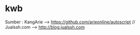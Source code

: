 kwb
===

Sumber :
KangArie --> https://github.com/arieonline/autoscript // Jualssh.com --> http://blog.jualssh.com

